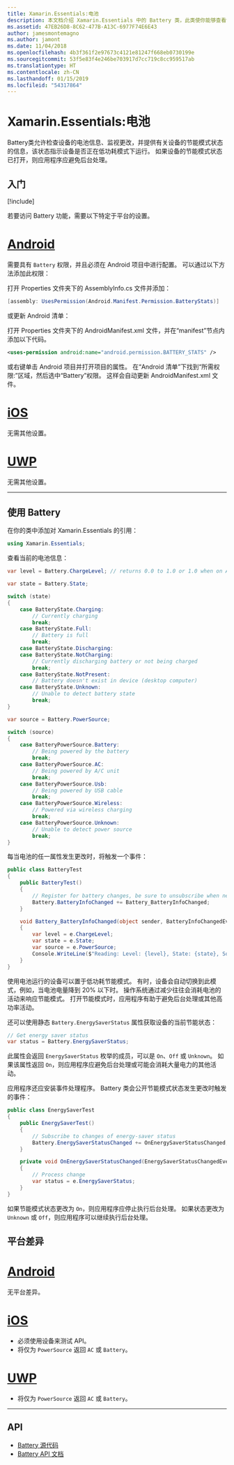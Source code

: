 ```yaml
---
title: Xamarin.Essentials:电池
description: 本文档介绍 Xamarin.Essentials 中的 Battery 类，此类使你能够查看设备的电池信息并监视更改。
ms.assetid: 47EB26D8-8C62-477B-A13C-6977F74E6E43
author: jamesmontemagno
ms.author: jamont
ms.date: 11/04/2018
ms.openlocfilehash: 4b3f361f2e97673c4121e81247f668eb0730199e
ms.sourcegitcommit: 53f5e83f4e246be703917d7cc719c8cc959517ab
ms.translationtype: HT
ms.contentlocale: zh-CN
ms.lasthandoff: 01/15/2019
ms.locfileid: "54317864"
---
```

# <a name="xamarinessentials-battery"></a>Xamarin.Essentials:电池

Battery类允许检查设备的电池信息、监视更改，并提供有关设备的节能模式状态的信息，该状态指示设备是否正在低功耗模式下运行。 如果设备的节能模式状态已打开，则应用程序应避免后台处理。

## <a name="get-started"></a>入门

[!include[](~/essentials/includes/get-started.md)]

若要访问 Battery 功能，需要以下特定于平台的设置。

# <a name="androidtabandroid"></a>[Android](#tab/android)

需要具有 `Battery` 权限，并且必须在 Android 项目中进行配置。 可以通过以下方法添加此权限：

打开 Properties 文件夹下的 AssemblyInfo.cs 文件并添加：

```csharp
[assembly: UsesPermission(Android.Manifest.Permission.BatteryStats)]
```

或更新 Android 清单：

打开 Properties 文件夹下的 AndroidManifest.xml 文件，并在“manifest”节点内添加以下代码。

```xml
<uses-permission android:name="android.permission.BATTERY_STATS" />
```

或右键单击 Android 项目并打开项目的属性。 在“Android 清单”下找到“所需权限:”区域，然后选中“Battery”权限。 这样会自动更新 AndroidManifest.xml 文件。

# <a name="iostabios"></a>[iOS](#tab/ios)

无需其他设置。

# <a name="uwptabuwp"></a>[UWP](#tab/uwp)

无需其他设置。

-----

## <a name="using-battery"></a>使用 Battery

在你的类中添加对 Xamarin.Essentials 的引用：

```csharp
using Xamarin.Essentials;
```

查看当前的电池信息：

```csharp
var level = Battery.ChargeLevel; // returns 0.0 to 1.0 or 1.0 when on AC or no battery.

var state = Battery.State;

switch (state)
{
    case BatteryState.Charging:
        // Currently charging
        break;
    case BatteryState.Full:
        // Battery is full
        break;
    case BatteryState.Discharging:
    case BatteryState.NotCharging:
        // Currently discharging battery or not being charged
        break;
    case BatteryState.NotPresent:
        // Battery doesn't exist in device (desktop computer)
    case BatteryState.Unknown:
        // Unable to detect battery state
        break;
}

var source = Battery.PowerSource;

switch (source)
{
    case BatteryPowerSource.Battery:
        // Being powered by the battery
        break;
    case BatteryPowerSource.AC:
        // Being powered by A/C unit
        break;
    case BatteryPowerSource.Usb:
        // Being powered by USB cable
        break;
    case BatteryPowerSource.Wireless:
        // Powered via wireless charging
        break;
    case BatteryPowerSource.Unknown:
        // Unable to detect power source
        break;
}
```

每当电池的任一属性发生更改时，将触发一个事件：

```csharp
public class BatteryTest
{
    public BatteryTest()
    {
        // Register for battery changes, be sure to unsubscribe when needed
        Battery.BatteryInfoChanged += Battery_BatteryInfoChanged;
    }

    void Battery_BatteryInfoChanged(object sender, BatteryInfoChangedEventArgs   e)
    {
        var level = e.ChargeLevel;
        var state = e.State;
        var source = e.PowerSource;
        Console.WriteLine($"Reading: Level: {level}, State: {state}, Source: {source}");
    }
}
```

使用电池运行的设备可以置于低功耗节能模式。 有时，设备会自动切换到此模式，例如，当电池电量降到 20% 以下时。 操作系统通过减少往往会消耗电池的活动来响应节能模式。 打开节能模式时，应用程序有助于避免后台处理或其他高功率活动。

还可以使用静态 `Battery.EnergySaverStatus` 属性获取设备的当前节能状态：

```csharp
// Get energy saver status
var status = Battery.EnergySaverStatus;
```

此属性会返回 `EnergySaverStatus` 枚举的成员，可以是 `On`、`Off` 或 `Unknown`。 如果该属性返回 `On`，则应用程序应避免后台处理或可能会消耗大量电力的其他活动。

应用程序还应安装事件处理程序。 Battery 类会公开节能模式状态发生更改时触发的事件：

```csharp
public class EnergySaverTest
{
    public EnergySaverTest()
    {
        // Subscribe to changes of energy-saver status
        Battery.EnergySaverStatusChanged += OnEnergySaverStatusChanged;
    }

    private void OnEnergySaverStatusChanged(EnergySaverStatusChangedEventArgs e)
    {
        // Process change
        var status = e.EnergySaverStatus;
    }
}
```

如果节能模式状态更改为 `On`，则应用程序应停止执行后台处理。 如果状态更改为 `Unknown` 或 `Off`，则应用程序可以继续执行后台处理。


## <a name="platform-differences"></a>平台差异

# <a name="androidtabandroid"></a>[Android](#tab/android)

无平台差异。

# <a name="iostabios"></a>[iOS](#tab/ios)

* 必须使用设备来测试 API。 
* 将仅为 `PowerSource` 返回 `AC` 或 `Battery`。

# <a name="uwptabuwp"></a>[UWP](#tab/uwp)

* 将仅为 `PowerSource` 返回 `AC` 或 `Battery`。

-----

## <a name="api"></a>API

- [Battery 源代码](https://github.com/xamarin/Essentials/tree/master/Xamarin.Essentials/Battery)
- [Battery API 文档](xref:Xamarin.Essentials.Battery)
